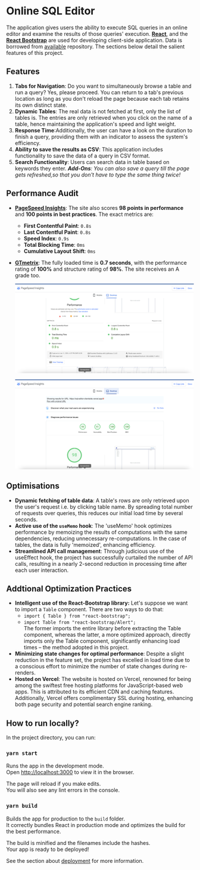 # Online SQL Editor

The application gives users the ability to execute SQL queries in an online editor and examine the results of those queries' execution.
**[React](https://reactjs.org/)**, and the **[React Bootstrap](https://react-bootstrap.github.io/)** are used for developing client-side application. Data is borrowed from [available](https://github.com/graphql-compose/graphql-compose-examples/tree/master/examples/northwind/data/csv) repository. The sections below detail the salient features of this project.

## Features

1. **Tabs for Navigation**: Do you want to simultaneously browse a table and run a query? Yes, please proceed. You can return to a tab's previous location as long as you don't reload the page because each tab retains its own distinct state.
2. **Dynamic Tables**: The real data is not fetched at first, only the list of tables is. The entries are only retrieved when you click on the name of a table, hence maintaining the application's speed and light weight.
3. **Response Time**:Additionally, the user can have a look on the duration to finish a query, providing them with an indicator to assess the system's efficiency.
4. **Ability to save the results as CSV**: This application includes functionality to save the data of a query in CSV format.
5. **Search Functionality**: Users can search data in table based on keywords they enter.
    _**Add-Ons**: You can also save a query till the page gets refreshed,so that you don't have to type the same thing twice!_

## Performance Audit
- **[PageSpeed Insights](https://pagespeed.web.dev/analysis/https-sql-editor-clientside-vercel-app/i39y9bh8wz?form_factor=desktop)**: The site also scores **98 points in performance** and **100 points in best practices**. The exact metrics are:
  - **First Contentful Paint**: `0.8s`
  - **Last Contentful Paint**: `0.8s`
  - **Speed Index**: `0.9s`
  - **Total Blocking Time**: `0ms`
  - **Cumulative Layout Shift**: `0ms`

- **[GTmetrix](https://gtmetrix.com/)**: The fully loaded time is **0.7 seconds**, with the performance rating of **100%** and structure rating of **98%**. The site receives an A grade too.

  ![Screenshot 1 from PageSpeed Insights](./src/images/img1.png)

  ![Screenshot 1 from PageSpeed Insights](./src/images/img2.png)
  


## Optimisations
- **Dynamic fetching of table data**: A table's rows are only retrieved upon the user's request i.e. by clicking table name. By spreading total number of requests over queries, this reduces our initial load time by several seconds.
- **Active use of the `useMemo` hook**: The 'useMemo' hook optimizes performance by memoizing the results of computations with the same dependencies, reducing unnecessary re-computations. In the case of tables, the data is fully 'memoized', enhancing efficiency.
- **Streamlined API call management**: Through judicious use of the useEffect hook, the project has successfully curtailed the number of API calls, resulting in a nearly 2-second reduction in processing time after each user interaction.

## Addtional Optimization Practices
- **Intelligent use of the React-Bootstrap library:** Let's suppose we want to import a `Table` component. There are two ways to do that:
  - `import { Table } from "react-bootstrap";`
  - `import Table from "react-bootstrap/Alert";`   
The former imports the entire library before extracting the Table component, whereas the latter, a more optimized approach, directly imports only the Table component, significantly enhancing load times – the method adopted in this project.
- **Minimizing state changes for optimal performance**: Despite a slight reduction in the feature set, the project has excelled in load time due to a conscious effort to minimize the number of state changes during re-renders.
- **Hosted on Vercel**: The website is hosted on Vercel, renowned for being among the swiftest free hosting platforms for JavaScript-based web apps. This is attributed to its efficient CDN and caching features. Additionally, Vercel offers complimentary SSL during hosting, enhancing both page security and potential search engine ranking.

## How to run locally?

In the project directory, you can run:

### `yarn start`

Runs the app in the development mode.\
Open [http://localhost:3000](http://localhost:3000) to view it in the browser.

The page will reload if you make edits.\
You will also see any lint errors in the console.

### `yarn build`

Builds the app for production to the `build` folder.\
It correctly bundles React in production mode and optimizes the build for the best performance.

The build is minified and the filenames include the hashes.\
Your app is ready to be deployed!

See the section about [deployment](https://facebook.github.io/create-react-app/docs/deployment) for more information.
